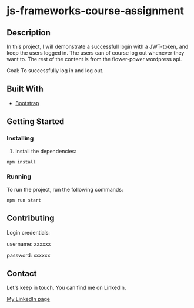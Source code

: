 # js-frameworks-course-assignment


## Description

In this project, I will demonstrate a successfull login with a JWT-token, and keep the users logged in. The users can of course log out whenever they want to. The rest of the content is from
the flower-power wordpress api. 


Goal: To successfully log in and log out. 

## Built With

- [Bootstrap](https://getbootstrap.com)



## Getting Started

### Installing

1. Install the dependencies:

```
npm install
```

### Running

To run the project, run the following commands:

```
npm run start
```

## Contributing


Login credentials: 

username: xxxxxx

password: xxxxxx


## Contact

Let's keep in touch. You can find me on LinkedIn.

[My LinkedIn page](https://www.linkedin.com/in/yunus-talay-324074191/)



